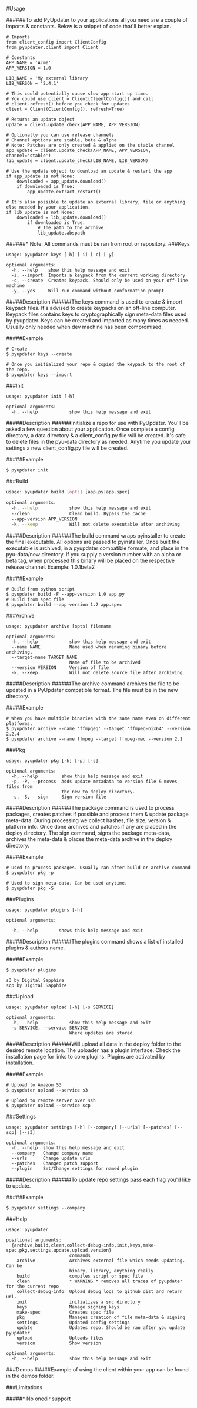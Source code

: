 #Usage

######To add PyUpdater to your applications all you need are a couple of imports & constants. Below is a snippet of code that'll better explan.
```
# Imports
from client_config import ClientConfig
from pyupdater.client import Client

# Constants
APP_NAME = 'Acme'
APP_VERSION = 1.0

LIB_NAME = 'My external library'
LIB_VERSON = '2.4.1'

# This could potentially cause slow app start up time.
# You could use client = Client(ClientConfig()) and call
# client.refresh() before you check for updates
client = Client(ClientConfig(), refresh=True)

# Returns an update object
update = client.update_check(APP_NAME, APP_VERSION)

# Optionally you can use release channels
# Channel options are stable, beta & alpha
# Note: Patches are only created & applied on the stable channel
app_update = client.update_check(APP_NAME, APP_VERSION, channel='stable')
lib_update = client.update_check(LIB_NAME, LIB_VERSON)

# Use the update object to download an update & restart the app
if app_update is not None:
    downloaded = app_update.download()
    if downloaded is True:
        app_update.extract_restart()

# It's also possible to update an external library, file or anything else needed by your application.
if lib_update is not None:
    downloaded = lib_update.download()
        if downloaded is True:
            # The path to the archive.
            lib_update.abspath

```

######* Note: All commands must be ran from root or repository.
###Keys
```
usage: pyupdater keys [-h] [-i] [-c] [-y]

optional arguments:
  -h, --help    show this help message and exit
  -i, --import  Imports a keypack from the current working directory
  -c, --create  Creates keypack. Should only be used on your off-line machine
  -y, --yes     Will run command without conformation prompt
```

#####Description
######The keys command is used to create & import keypack files. It's advised to create keypacks on an off-line computer. Keypack files contains keys to cryptographically sign meta-data files used by pyupdater. Keys can be created and imported as many times as needed. Usually only needed when dev machine has been compromised.

#####Example
```
# Create
$ pyupdater keys --create

# Once you initialized your repo & copied the keypack to the root of the repo.
$ pyupdater keys --import
```

###Init
```
usage: pyupdater init [-h]

optional arguments:
  -h, --help            show this help message and exit
```

#####Description
######Initialize a repo for use with PyUpdater. You'll be asked a few question about your application. Once complete a config directory, a data directory & a client_config.py file will be created. It's safe to delete files in the pyu-data directory as needed. Anytime you update your settings a new client_config.py file will be created.

#####Example
```
$ pyupdater init
```


###Build
```bash
usage: pyupdater build [opts] [app.py|app.spec]

optional arguments:
  -h, --help            show this help message and exit
  --clean               Clean build. Bypass the cache
  --app-version APP_VERSION
  -k, --keep            Will not delete executable after archiving
```

#####Description
######The build command wraps pyinstaller to create the final executable. All options are passed to pyinstaller. Once built the executable is archived, in a pyupdater compatible formate, and place in the pyu-data/new directory. If you supply a version number with an alpha or beta tag, when processed this binary will be placed on the respective release channel. Example: 1.0.1beta2

#####Example
```
# Build from python script
$ pyupdater build -F --app-version 1.0 app.py
# Build from spec file
$ pyupdater build --app-version 1.2 app.spec
```


###Archive
```
usage: pyupdater archive [opts] filename

optional arguments:
  -h, --help            show this help message and exit
  --name NAME           Name used when renaming binary before archiving.
  --target-name TARGET_NAME
                        Name of file to be archived
  --version VERSION     Version of file
  -k, --keep            Will not delete source file after archiving
```

#####Description
######The archive command archives the file to be updated in a PyUpdater compatible format. The file must be in the new directory.

#####Example
```
# When you have multiple binaries with the same name even on different platforms.
$ pyupdater archive --name 'ffmpgeg' --target 'ffmpeg-nix64' --version 2.2.4
$ pyupdater archive --name ffmpeg --target ffmpeg-mac --version 2.1
```

###Pkg
```
usage: pyupdater pkg [-h] [-p] [-s]

optional arguments:
  -h, --help         show this help message and exit
  -p, -P, --process  Adds update metadata to version file & moves files from
                     the new to deploy directory.
  -s, -S, --sign     Sign version file
```

#####Description
######The package command is used to process packages, creates patches if possible and process them & update package meta-data. During processing we collect hashes, file size, version & platform info. Once done archives and patches if any are placed in the deploy directory. The sign command, signs the package meta-data, archives the meta-data & places the meta-data archive in the deploy directory.

#####Example
```
# Used to process packages. Usually ran after build or archive command
$ pyupdater pkg -p

# Used to sign meta-data. Can be used anytime.
$ pyupdater pkg -S
```

###Plugins
```
usage: pyupdater plugins [-h]

optional arguments:

  -h, --help        shows this help message and exit
```

#####Description
######The plugins command shows a list of installed plugins & authors name.

#####Example
```
$ pyupdater plugins

s3 by Digital Sapphire
scp by Digital Sapphire

```

###Upload
```
usage: pyupdater upload [-h] [-s SERVICE]

optional arguments:
  -h, --help            show this help message and exit
  -s SERVICE, --service SERVICE
                        Where updates are stored
```

#####Description
######Will upload all data in the deploy folder to the desired remote location. The uploader has a plugin interface. Check the installation page for links to core plugins. Plugins are activated by installation.

#####Example
```
# Upload to Amazon S3
$ pyupdater upload --service s3

# Upload to remote server over ssh
$ pyupdater upload --service scp
```

###Settings
```
usage: pyupdater settings [-h] [--company] [--urls] [--patches] [--scp] [--s3]

optional arguments:
  -h, --help  show this help message and exit
  --company   Change company name
  --urls      Change update urls
  --patches   Changed patch support
  --plugin    Set/Change settings for named plugin
```

#####Description
######To update repo settings pass each flag you'd like to update.

#####Example
```
$ pyupdater settings --company
```

###Help
```
usage: pyupdater

positional arguments:
  {archive,build,clean,collect-debug-info,init,keys,make-spec,pkg,settings,update,upload,version}
                        commands
    archive             Archives external file which needs updating. Can be
                        binary, library, anything really.
    build               compiles script or spec file
    clean               * WARNING * removes all traces of pyupdater for the current repo
    collect-debug-info  Upload debug logs to github gist and return url.
    init                initializes a src directory
    keys                Manage signing keys
    make-spec           Creates spec file
    pkg                 Manages creation of file meta-data & signing
    settings            Updated config settings
    update              Updates repo. Should be ran after you update pyupdater
    upload              Uploads files
    version             Show version

optional arguments:
  -h, --help            show this help message and exit
```


###Demos
#####Example of using the client within your app can be found in the demos folder.

###Limitations

#####* No onedir support